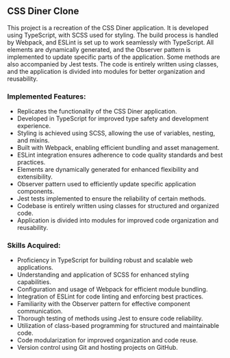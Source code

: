 ## CSS Diner Clone

This project is a recreation of the CSS Diner application. It is developed using TypeScript, with SCSS used for styling. The build process is handled by Webpack, and ESLint is set up to work seamlessly with TypeScript. All elements are dynamically generated, and the Observer pattern is implemented to update specific parts of the application. Some methods are also accompanied by Jest tests. The code is entirely written using classes, and the application is divided into modules for better organization and reusability.

### Implemented Features:

 - Replicates the functionality of the CSS Diner application.
 - Developed in TypeScript for improved type safety and development experience.
 - Styling is achieved using SCSS, allowing the use of variables, nesting, and mixins.
 - Built with Webpack, enabling efficient bundling and asset management.
 - ESLint integration ensures adherence to code quality standards and best practices.
 - Elements are dynamically generated for enhanced flexibility and extensibility.
 - Observer pattern used to efficiently update specific application components.
 - Jest tests implemented to ensure the reliability of certain methods.
 - Codebase is entirely written using classes for structured and organized code.
 - Application is divided into modules for improved code organization and reusability.
 
### Skills Acquired:

 - Proficiency in TypeScript for building robust and scalable web applications.
 - Understanding and application of SCSS for enhanced styling capabilities.
 - Configuration and usage of Webpack for efficient module bundling.
 - Integration of ESLint for code linting and enforcing best practices.
 - Familiarity with the Observer pattern for effective component communication.
 - Thorough testing of methods using Jest to ensure code reliability.
 - Utilization of class-based programming for structured and maintainable code.
 - Code modularization for improved organization and code reuse.
 - Version control using Git and hosting projects on GitHub.
